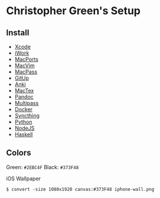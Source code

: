 # Christopher Green's Setup

## Install

- [Xcode](https://developer.apple.com/xcode/)
- [iWork](https://www.apple.com/iwork/)
- [MacPorts](https://www.macports.org)
- [MacVim](https://macvim-dev.github.io/macvim/)
- [MacPass](https://macpassapp.org)
- [GitUp](https://gitup.co)
- [Anki](https://apps.ankiweb.net)
- [MacTex](https://www.tug.org/mactex/)
- [Pandoc](https://pandoc.org)
- [Multipass](https://multipass.run)
- [Docker](https://docs.docker.com)
- [Syncthing](https://syncthing.net)
- [Python](https://www.python.org/downloads/)
- [NodeJS](https://nodejs.org/en/)
- [Haskell](https://www.haskell.org/platform/mac.html)

## Colors

Green: `#2EBC4F` 
Black: `#373F48` 

iOS Wallpaper

```
$ convert -size 1080x1920 canvas:#373F48 iphone-wall.png
```
